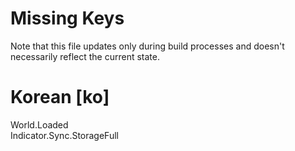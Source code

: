 # Missing Keys
Note that this file updates only during build processes and doesn't necessarily reflect the current state.

# Korean [ko]
World.Loaded  
Indicator.Sync.StorageFull  

